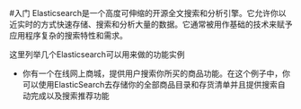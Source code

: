 #入门
Elasticsearch是一个高度可伸缩的开源全文搜索和分析引擎。它允许你以近实时的方式快速存储、搜索和分析大量的数据。它通常被用作基础的技术来赋予应用程序复杂的搜索特性和需求。

这里列举几个Elasticsearch可以用来做的功能实例
* 你有一个在线网上商城，提供用户搜索你所买的商品功能。在这个例子中，你可以使用ElasticSearch去存储你的全部商品目录和存货清单并且提供搜索自动完成以及搜索推荐功能
